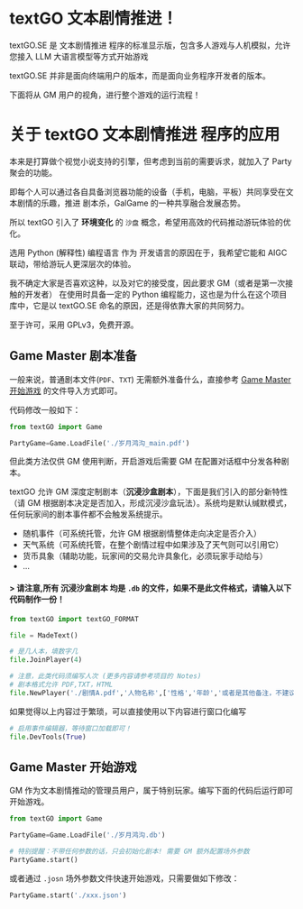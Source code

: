 # textGO 文本剧情推进！

textGO.SE 是 文本剧情推进 程序的标准显示版，包含多人游戏与人机模拟，允许您接入 LLM 大语言模型等方式开始游戏

textGO.SE 并非是面向终端用户的版本，而是面向业务程序开发者的版本。

下面将从 GM 用户的视角，进行整个游戏的运行流程！

# 关于 textGO 文本剧情推进 程序的应用

本来是打算做个视觉小说支持的引擎，但考虑到当前的需要诉求，就加入了 Party 聚会的功能。

即每个人可以通过各自具备浏览器功能的设备（手机，电脑，平板）共同享受在文本剧情的乐趣，推进 剧本杀，GalGame 的一种共享融合发展态势。

所以 textGO 引入了 **环境变化** 的 `沙盘` 概念，希望用高效的代码推动游玩体验的优化。

选用 Python (解释性) 编程语言 作为 开发语言的原因在于，我希望它能和 AIGC 联动，带给游玩人更深层次的体验。

我不确定大家是否喜欢这种，以及对它的接受度，因此要求 GM（或者是第一次接触的开发者） 在使用时具备一定的 Python 编程能力，这也是为什么在这个项目库中，它是以 textGO.SE 命名的原因，还是得依靠大家的共同努力。

至于许可，采用 GPLv3，免费开源。
 
## Game Master 剧本准备
一般来说，普通剧本文件(`PDF`、`TXT`) 无需额外准备什么，直接参考 [Game Master 开始游戏](#game-master-开始游戏) 的文件导入方式即可。

代码修改一般如下：
```python
from textGO import Game

PartyGame=Game.LoadFile('./岁月鸿沟_main.pdf')
```
但此类方法仅供 GM 使用判断，开启游戏后需要 GM 在配置对话框中分发各种剧本。

textGO 允许 GM 深度定制剧本（**沉浸沙盒剧本**），下面是我们引入的部分新特性（请 GM 根据剧本决定是否加入，形成沉浸沙盒玩法）。系统均是默认缄默模式，任何玩家间的剧本事件都不会触发系统提示。
- 随机事件（可系统托管，允许 GM 根据剧情整体走向决定是否介入）
- 天气系统（可系统托管，在整个剧情过程中如果涉及了天气则可以引用它）
- 货币具象（辅助功能，玩家间的交易允许具象化，必须玩家手动给与）
-  ...

#### > 请注意,所有 沉浸沙盒剧本 均是 `.db` 的文件，如果不是此文件格式，请输入以下代码制作一份！
```python
from textGO import textGO_FORMAT

file = MadeText()

# 是几人本，填数字几
file.JoinPlayer(4)

# 注意，此类代码须编写人次 (更多内容请参考项目的 Notes)
# 剧本格式允许 PDF,TXT，HTML
file.NewPlayer('./剧情A.pdf','人物名称',['性格','年龄','或者是其他备注，不建议填写完全'])
```

如果觉得以上内容过于繁琐，可以直接使用以下内容进行窗口化编写
```python
# 启用事件编辑器，等待窗口加载即可！
file.DevTools(True)
```

## Game Master 开始游戏

GM 作为文本剧情推动的管理员用户，属于特别玩家。编写下面的代码后运行即可开始游戏。
```python
from textGO import Game

PartyGame=Game.LoadFile('./岁月鸿沟.db')

# 特别提醒：不带任何参数的话，只会初始化剧本! 需要 GM 额外配置场外参数
PartyGame.start()
```

或者通过 `.josn` 场外参数文件快速开始游戏，只需要做如下修改：
```python
PartyGame.start('./xxx.json')
```
